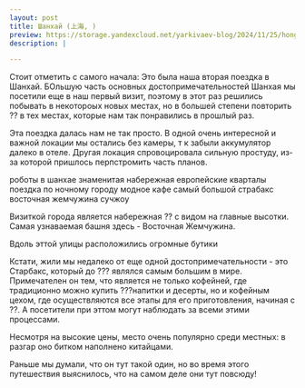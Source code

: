 ```yaml
---
layout: post
title: Шанхай (上海, )
preview: https://storage.yandexcloud.net/yarkivaev-blog/2024/11/25/hong_kong_metro.jpg
description: |

---
```



Стоит отметить с самого начала: Это была наша вторая поездка в Шанхай. БОльшую часть основных достопримечательностей Шанхая мы посетили еще в наш первый визит, поэтому в этот раз решились побывать в некотороых новых местах, но в большей степени повторить ?? в тех местах, которые нам так понравились в прошлый раз.

Эта поездка далась нам не так просто. В одной очень интересной и важной локации мы остались без камеры, т к забыли аккумулятор далеко в отеле. Другая локация спровоцировала сильную простуду, из-за которой пришлось перпстромить часть планов.


роботы в шанхае
знаменитая набережная 
европейские кварталы 
поездка по ночному городу
модное кафе
самый большой страбакс 
восточная жемчужина
сучжоу



Визиткой города является набережная ?? с видом на главные высотки. Самая узнаваемая башня здесь - Восточная Жемчужина. 


Вдоль эттой улицы расположились огромные бутики


Кстати, жили мы недалеко от еще одной достопримечательности - это Старбакс, который до ??? являлся самым большим в мире. Примечателен он тем, что является не только кофейней, где традиционно можно купить ???напитки и десерты, но и кофейным цехом, где осуществляются все этапы для его приготовления, начиная с ??. А посетители при эттом могут наблюдать за всеми этими процессами.

Несмотря на высокие цены, место очень популярно среди местных: в разгар оно битком наполнено китайцами.


Раньше мы думали, что он тут такой один, но во время этого путешествия выяснилось, что на самом деле они тут повсюду! 